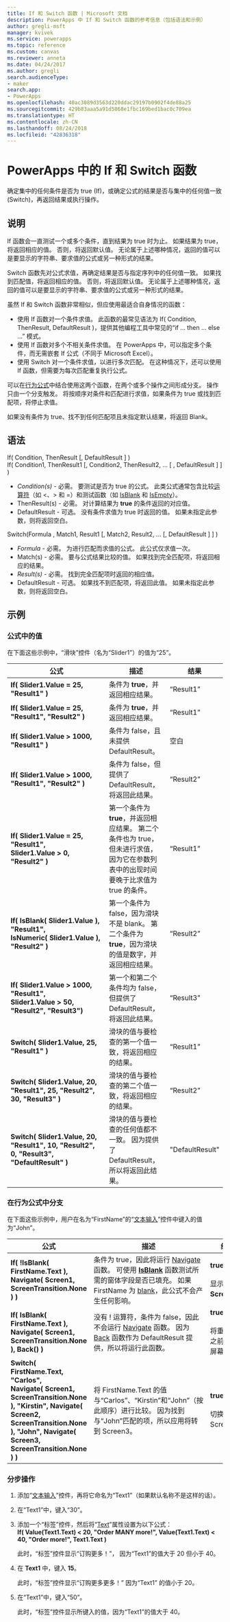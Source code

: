 ```yaml
---
title: If 和 Switch 函数 | Microsoft 文档
description: PowerApps 中 If 和 Switch 函数的参考信息（包括语法和示例）
author: gregli-msft
manager: kvivek
ms.service: powerapps
ms.topic: reference
ms.custom: canvas
ms.reviewer: anneta
ms.date: 04/24/2017
ms.author: gregli
search.audienceType:
- maker
search.app:
- PowerApps
ms.openlocfilehash: 40ac3089d3563d220ddac29197b0902f4de88a25
ms.sourcegitcommit: 429b83aaa5a91d5868e1fbc169bed1bac0c709ea
ms.translationtype: HT
ms.contentlocale: zh-CN
ms.lasthandoff: 08/24/2018
ms.locfileid: "42836318"
---
```

# <a name="if-and-switch-functions-in-powerapps"></a>PowerApps 中的 If 和 Switch 函数
确定集中的任何条件是否为 true (If)，或确定公式的结果是否与集中的任何值一致 (Switch)，再返回结果或执行操作。

## <a name="description"></a>说明
If 函数会一直测试一个或多个条件，直到结果为 true 时为止。 如果结果为 true，将返回相应的值。 否则，将返回默认值。 无论属于上述哪种情况，返回的值可以是要显示的字符串、要求值的公式或另一种形式的结果。

Switch 函数先对公式求值，再确定结果是否与指定序列中的任何值一致。 如果找到匹配值，将返回相应的值。 否则，将返回默认值。 无论属于上述哪种情况，返回的值可以是要显示的字符串、要求值的公式或另一种形式的结果。

虽然 If 和 Switch 函数非常相似，但应使用最适合自身情况的函数：

* 使用 If 函数对一个条件求值。 此函数的最常见语法为 If( Condition, ThenResult, DefaultResult )，提供其他编程工具中常见的“if …  then … else …” 模式。
* 使用 If 函数对多个不相关条件求值。 在 PowerApps 中，可以指定多个条件，而无需嵌套 If 公式（不同于 Microsoft Excel）。
* 使用 Switch 对一个条件求值，以进行多次匹配。 在这种情况下，还可以使用 If 函数，但需要为每次匹配重复执行公式。

可以在[行为公式](../working-with-formulas-in-depth.md)中结合使用这两个函数，在两个或多个操作之间形成分支。 操作只由一个分支触发。 将按顺序对条件和匹配进行求值，如果条件为 true 或找到匹配项，将停止求值。

如果没有条件为 true、找不到任何匹配项且未指定默认结果，将返回 Blank。

## <a name="syntax"></a>语法
If( Condition, ThenResult [, DefaultResult ] )<br>If( Condition1, ThenResult1 [, Condition2, ThenResult2, ... [ , DefaultResult ] ] )

* *Condition(s)* - 必需。 要测试是否为 true 的公式。 此类公式通常包含比较[运算符](operators.md)（如 <、> 和 =）和测试函数（如 [IsBlank](function-isblank-isempty.md) 和 [IsEmpty](function-isblank-isempty.md)）。
* ThenResult(s) - 必需。 对计算结果为 **true** 的条件返回的对应值。
* DefaultResult - 可选。 没有条件求值为 true 时返回的值。  如果未指定此参数，则将返回空白。

Switch(Formula , Match1, Result1 [, Match2, Result2, ... [, DefaultResult ] ] )

* *Formula* - 必需。 为进行匹配而求值的公式。  此公式仅求值一次。
* Match(s) - 必需。 要与公式结果比较的值。  如果找到完全匹配项，将返回相应的结果。
* *Result(s)* - 必需。 找到完全匹配项时返回的相应值。
* DefaultResult - 可选。 如果找不到匹配项，将返回此值。 如果未指定此参数，则将返回空白。

## <a name="examples"></a>示例
### <a name="values-in-formulas"></a>公式中的值
在下面这些示例中，“滑块”控件（名为“Slider1”）的值为“25”。

| 公式 | 描述 | 结果 |
| --- | --- | --- |
| **If( Slider1.Value&nbsp;=&nbsp;25, "Result1" )** |条件为 **true**，并返回相应结果。 |“Result1” |
| **If( Slider1.Value&nbsp;=&nbsp;25, "Result1", "Result2" )** |条件为 **true**，并返回相应结果。 |“Result1” |
| **If( Slider1.Value&nbsp;>&nbsp;1000, "Result1" )** |条件为 false，且未提供 DefaultResult。 |空白 |
| **If( Slider1.Value&nbsp;>&nbsp;1000, "Result1", "Result2" )** |条件为 false，但提供了 DefaultResult，将返回此结果。 |“Result2” |
| **If( Slider1.Value&nbsp;=&nbsp;25, "Result1", Slider1.Value&nbsp;>&nbsp;0, "Result2" )** |第一个条件为 **true**，并返回相应结果。 第二个条件也为 true，但未进行求值，因为它在参数列表中的出现时间要晚于比求值为 true 的条件。 |“Result1” |
| **If( IsBlank(&nbsp;Slider1.Value&nbsp;), "Result1", IsNumeric(&nbsp;Slider1.Value&nbsp;), "Result2" )** |第一个条件为 false，因为滑块不是 blank。 第二个条件为 **true**，因为滑块的值是数字，并返回相应结果。 |“Result2” |
| **If( Slider1.Value&nbsp;>&nbsp;1000, "Result1", Slider1.Value&nbsp;>&nbsp;50, "Result2", "Result3")** |第一个和第二个条件均为 false，但提供了 DefaultResult，将返回此结果。 |“Result3” |
| **Switch( Slider1.Value, 25, "Result1" )** |滑块的值与要检查的第一个值一致，将返回相应的结果。 |“Result1” |
| **Switch( Slider1.Value, 20, "Result1", 25, "Result2", 30, "Result3" )** |滑块的值与要检查的第二个值一致，将返回相应的结果。 |“Result2” |
| **Switch( Slider1.Value, 20, "Result1", 10, "Result2", 0, "Result3", "DefaultResult" )** |滑块的值与要检查的任何值都不一致。  因为提供了 DefaultResult，所以将返回此结果。 |"DefaultResult" |

### <a name="branching-in-behavior-formulas"></a>在行为公式中分支
在下面这些示例中，用户在名为“FirstName”的“[文本输入](../controls/control-text-input.md)”控件中键入的值为“John”。

| 公式 | 描述 | 结果 |
| --- | --- | --- |
| **If( !IsBlank( FirstName.Text ), Navigate(&nbsp;Screen1, ScreenTransition.None ) )** |条件为 true，因此将运行 [Navigate](function-navigate.md) 函数。 可使用 **[IsBlank](function-isblank-isempty.md)** 函数测试所需的窗体字段是否已填充。  如果 FirstName 为 [blank](function-isblank-isempty.md)，此公式不会产生任何影响。 |**true**<br><br>显示更改为 **Screen1**。 |
| **If( IsBlank( FirstName.Text ), Navigate(&nbsp;Screen1, ScreenTransition.None ), Back() )** |没有 !  运算符，条件为 false，因此不会运行 [Navigate](function-navigate.md) 函数。 因为 [Back](function-navigate.md) 函数作为 DefaultResult 提供，所以将运行此函数。 |**true**<br><br>将重新显示之前显示的屏幕。 |
| **Switch( FirstName.Text, "Carlos", Navigate(&nbsp;Screen1, ScreenTransition.None ), "Kirstin", Navigate( Screen2, ScreenTransition.None ), "John", Navigate( Screen3, ScreenTransition.None ) )** |将 FirstName.Text 的值与“Carlos”、“Kirstin”和“John”（按此顺序）进行比较。 因为找到与“John”匹配的项，所以应用将转到 Screen3。 |**true**<br><br>切换显示 Screen3。 |

### <a name="step-by-step"></a>分步操作
1. 添加“[文本输入](../controls/control-text-input.md)”控件，再将它命名为“Text1”（如果默认名称不是这样的话）。
2. 在“Text1”中，键入“30”。
3. 添加一个“标签”控件，然后将“[Text](../controls/properties-core.md)”属性设置为以下公式：<br>
   **If( Value(Text1.Text) < 20, "Order MANY more!", Value(Text1.Text) < 40, "Order more!", Text1.Text )**
   
    此时，“标签”控件显示“订购更多！”， 因为“Text1”的值大于 20 但小于 40。
4. 在 **Text1** 中，键入 **15**。
   
    此时，“标签”控件显示“订购更多更多！” 因为“Text1” 的值小于 20。
5. 在“Text1”中，键入“50”。
   
    此时，“标签”控件显示所键入的值，因为“Text1”的值大于 40。

